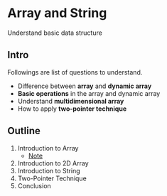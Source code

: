 # Array and String
Understand basic data structure

## Intro
Followings are list of questions to understand. 
- Difference between **array** and **dynamic array**
- **Basic operations** in the array and dynamic array
- Understand **multidimensional array**
- How to apply **two-pointer technique**

## Outline
1. Introduction to Array
    - [Note](intro_to_array/readme.md)
2. Introduction to 2D Array
3. Introduction to String
4. Two-Pointer Technique
5. Conclusion